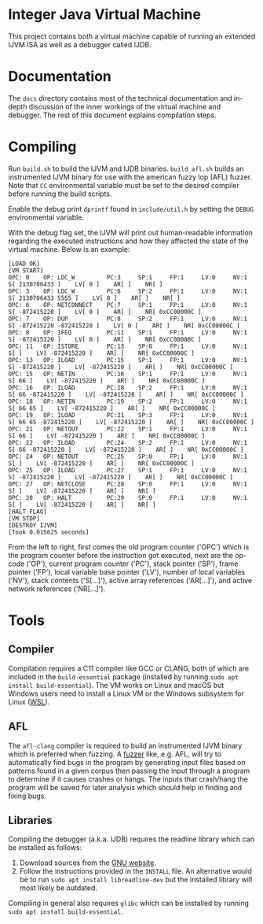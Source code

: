# Integer Java Virtual Machine
This project contains both a virtual machine capable of running an extended IJVM ISA as well as a
debugger called IJDB. 

# Documentation
The ```docs``` directory contains most of the technical documentation and in-depth discussion of the
inner workings of the virtual machine and debugger. The rest of this document explains compilation
steps.

# Compiling
Run `build.sh` to build the IJVM and IJDB binaries. `build_afl.sh` builds an instrumented IJVM
binary for use with the american fuzzy lop (AFL) fuzzer. Note that `CC` environmental variable 
must be set to the desired compiler before running the build scripts.

Enable the debug print `dprintf` found in `include/util.h` by setting the `DEBUG` environmental variable.

With the debug flag set, the IJVM will print out human-readable information regarding the executed
instructions and how they affected the state of the virtual machine. Below is an example:
```
[LOAD OK]
[VM START]
OPC: 0    OP: LDC_W         PC:3     SP:1     FP:1     LV:0     NV:1     S[ 2130706433 ]    LV[ 0 ]    AR[ ]    NR[ ]
OPC: 3    OP: LDC_W         PC:6     SP:2     FP:1     LV:0     NV:1     S[ 2130706433 5555 ]    LV[ 0 ]    AR[ ]    NR[ ]
OPC: 6    OP: NETCONNECT    PC:7     SP:1     FP:1     LV:0     NV:1     S[ -872415220 ]    LV[ 0 ]    AR[ ]    NR[ 0xCC00000C ]
OPC: 7    OP: DUP           PC:8     SP:2     FP:1     LV:0     NV:1     S[ -872415220 -872415220 ]    LV[ 0 ]    AR[ ]    NR[ 0xCC00000C ]
OPC: 8    OP: IFEQ          PC:11    SP:1     FP:1     LV:0     NV:1     S[ -872415220 ]    LV[ 0 ]    AR[ ]    NR[ 0xCC00000C ]
OPC: 11   OP: ISTORE        PC:13    SP:0     FP:1     LV:0     NV:1     S[ ]    LV[ -872415220 ]    AR[ ]    NR[ 0xCC00000C ]
OPC: 13   OP: ILOAD         PC:15    SP:1     FP:1     LV:0     NV:1     S[ -872415220 ]    LV[ -872415220 ]    AR[ ]    NR[ 0xCC00000C ]
OPC: 15   OP: NETIN         PC:16    SP:1     FP:1     LV:0     NV:1     S[ 66 ]    LV[ -872415220 ]    AR[ ]    NR[ 0xCC00000C ]
OPC: 16   OP: ILOAD         PC:18    SP:2     FP:1     LV:0     NV:1     S[ 66 -872415220 ]    LV[ -872415220 ]    AR[ ]    NR[ 0xCC00000C ]
OPC: 18   OP: NETIN         PC:19    SP:2     FP:1     LV:0     NV:1     S[ 66 65 ]    LV[ -872415220 ]    AR[ ]    NR[ 0xCC00000C ]
OPC: 19   OP: ILOAD         PC:21    SP:3     FP:1     LV:0     NV:1     S[ 66 65 -872415220 ]    LV[ -872415220 ]    AR[ ]    NR[ 0xCC00000C ]
OPC: 21   OP: NETOUT        PC:22    SP:1     FP:1     LV:0     NV:1     S[ 66 ]    LV[ -872415220 ]    AR[ ]    NR[ 0xCC00000C ]
OPC: 22   OP: ILOAD         PC:24    SP:2     FP:1     LV:0     NV:1     S[ 66 -872415220 ]    LV[ -872415220 ]    AR[ ]    NR[ 0xCC00000C ]
OPC: 24   OP: NETOUT        PC:25    SP:0     FP:1     LV:0     NV:1     S[ ]    LV[ -872415220 ]    AR[ ]    NR[ 0xCC00000C ]
OPC: 25   OP: ILOAD         PC:27    SP:1     FP:1     LV:0     NV:1     S[ -872415220 ]    LV[ -872415220 ]    AR[ ]    NR[ 0xCC00000C ]
OPC: 27   OP: NETCLOSE      PC:28    SP:0     FP:1     LV:0     NV:1     S[ ]    LV[ -872415220 ]    AR[ ]    NR[ ]
OPC: 28   OP: HALT          PC:29    SP:0     FP:1     LV:0     NV:1     S[ ]    LV[ -872415220 ]    AR[ ]    NR[ ]
[HALT FLAG]
[VM STOP]
[DESTROY IJVM]
[Took 0.015625 seconds]
```
From the left to right, first comes the old program counter ('OPC') which is the program counter
before the instruction got executed, next are the op-code ('OP'), current program counter ('PC'),
stack pointer ('SP'), frame pointer ('FP'), local variable base pointer ('LV'), number of local
variables ('NV'), stack contents ('S[...]'), active array references ('AR[...]'), and active network
references ('NR[...]').

# Tools
## Compiler
Compilation requires a C11 compiler like GCC or CLANG, both of which are included in the
`build-essential` package (installed by running `sudo apt install build-essential`). The VM works on
Linux and macOS but Windows users need to install a Linux VM or the Windows subsystem for Linux
([WSL](https://docs.microsoft.com/en-us/windows/wsl/install-win10)).

## AFL
The `afl-clang` compiler is required to build an instrumented IJVM binary which is preferred when
fuzzing. A [fuzzer](https://en.wikipedia.org/wiki/Fuzzing) like, e.g. AFL, will try to automatically
find bugs in the program by generating input files based on patterns found in a given corpus then
passing the input through a program to determine if it causes crashes or hangs. The inputs that
crash/hang the program will be saved for later analysis which should help in finding and fixing
bugs.

## Libraries
Compiling the debugger (a.k.a. IJDB) requires the readline library which can be installed as
follows:
1. Download sources from the [GNU website](https://tiswww.case.edu/php/chet/readline/rltop.html).
2. Follow the instructions provided in the `INSTALL` file. An alternative would be to run `sudo apt
   install libreadline-dev` but the installed library will most likely be outdated.

Compiling in general also requires `glibc` which can be installed by running `sudo apt install
build-essential`. 
